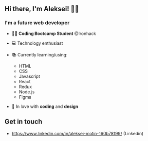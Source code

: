 ## Hi there, I'm Aleksei! 👋🏼

### I'm a future web developer

-   👩‍💻 **Coding Bootcamp Student** @Ironhack
-   💻 Technology enthusiast
-   📚 Currently learning/using: 
    -   HTML
    -   CSS
    -   Javascript
    -   React
    -   Redux
    -   Node.js
    -   Figma 


-   🌻 In love with **coding** and **design** 

  ## Get in touch 
 - https://www.linkedin.com/in/aleksei-motin-160b78199/ (Linkedin)

